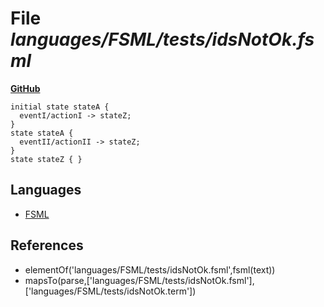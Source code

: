 # File _languages/FSML/tests/idsNotOk.fsml_
**[GitHub](https://github.com/softlang/yas/blob/master/languages/FSML/tests/idsNotOk.fsml)**
```
initial state stateA {
  eventI/actionI -> stateZ;
}
state stateA {
  eventII/actionII -> stateZ;
}
state stateZ { }
```

## Languages
* [FSML](../languages/FSML.md)

## References
* elementOf('languages/FSML/tests/idsNotOk.fsml',fsml(text))
* mapsTo(parse,['languages/FSML/tests/idsNotOk.fsml'],['languages/FSML/tests/idsNotOk.term'])
